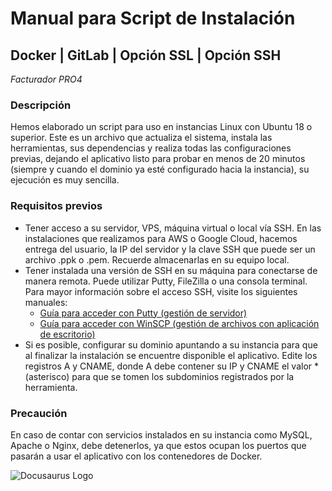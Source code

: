 # Manual para Script de Instalación

## Docker | GitLab | Opción SSL | Opción SSH
*Facturador PRO4*

### Descripción

Hemos elaborado un script para uso en instancias Linux con Ubuntu 18 o superior. Este es un archivo que actualiza el sistema, instala las herramientas, sus dependencias y realiza todas las configuraciones previas, dejando el aplicativo listo para probar en menos de 20 minutos (siempre y cuando el dominio ya esté configurado hacia la instancia), su ejecución es muy sencilla.

### Requisitos previos

- Tener acceso a su servidor, VPS, máquina virtual o local vía SSH. En las instalaciones que realizamos para AWS o Google Cloud, hacemos entrega del usuario, la IP del servidor y la clave SSH que puede ser un archivo .ppk o .pem. Recuerde almacenarlas en su equipo local.
- Tener instalada una versión de SSH en su máquina para conectarse de manera remota. Puede utilizar Putty, FileZilla o una consola terminal. Para mayor información sobre el acceso SSH, visite los siguientes manuales:
  - [Guía para acceder con Putty (gestión de servidor)](enlace_a_la_guia_putty)
  - [Guía para acceder con WinSCP (gestión de archivos con aplicación de escritorio)](enlace_a_la_guia_winscp)
- Si es posible, configurar su dominio apuntando a su instancia para que al finalizar la instalación se encuentre disponible el aplicativo. Edite los registros A y CNAME, donde A debe contener su IP y CNAME el valor * (asterisco) para que se tomen los subdominios registrados por la herramienta.

### Precaución

En caso de contar con servicios instalados en su instancia como MySQL, Apache o Nginx, debe detenerlos, ya que estos ocupan los puertos que pasarán a usar el aplicativo con los contenedores de Docker.

![Docusaurus Logo](.documentacion/img/Manual_IMG_01.png)
